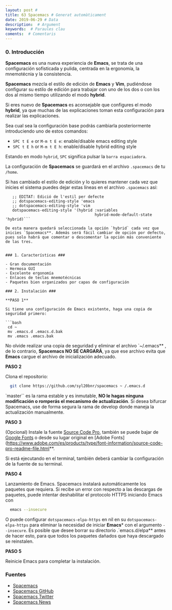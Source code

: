 ```yaml
---
layout: post #
title: 63 Spacemacs # Generat automàticament
date: 2019-06-29 # Data
description:  # Argument
keywords:  # Paraules clau
coments:  # Comentaris
---
```



### 0. Introducción ###

**Spacemacs** es una nueva experiencia de **Emacs**, se trata de una configuración sofisticada y pulida, centrada en la ergonomía, la mnemotécnia y la consistencia.

**Spacemacs** mezcla el estilo de edición de **Emacs** y **Vim**, pudiéndose configurar su estilo de edición para trabajar con uno de los dos o con los dos al mismo tiempo utilizando el modo **hybrid**.

Si eres nuevo de **Spacemacs** es aconsejable que configures el modo **hybrid**, ya que muchas de las explicaciones toman esta configuración para realizar las explicaciones.

Sea cual sea la configuración base podrás cambiarla posteriormente introduciendo uno de estos comandos:

- `SPC t E e` or `M-m t E e`: enable/disable emacs editing style
- `SPC t E h` or `M-m t E h`: enable/disable hybrid editing style

Estando en modo `hybrid`, `SPC` significa pulsar la `barra espaciadora`.

La configuración de **Spacemacs** se guardará en el archivo `.spacemacs` de tu `/home`.

Si has cambiado el estilo de edición y lo quieres mantener cada vez que inicies el sistema puedes dejar estas líneas en el archivo `.spacemacs` así:

``` lips
   ;; EDITAT: Edició de l'estil per defecte
   ;; dotspacemacs-editing-style 'emacs
   ;; dotspacemacs-editing-style 'vim
   dotspacemacs-editing-style '(hybrid :variables
                                       hybrid-mode-default-state 'hybrid)```

De esta manera quedará seleccionada la opción `hybrid` cada vez que inicies `Spacemacs**. Además será fácil cambiar de opción por defecto, pues solo habrá que comentar o descomentar la opción más conveniente de las tres.


### 1. Características ###

- Gran documentación
- Hermosa GUI
- Excelente ergonomía
- Enlaces de teclas mnemotécnicas
- Paquetes bien organizados por capas de configuración

### 2. Instalación ###

**PASO 1**

Si tiene una configuración de Emacs existente, haga una copia de seguridad primero:

```bash
 cd ~
 mv .emacs.d .emacs.d.bak
 mv .emacs .emacs.bak 
```

No olvide realizar una copia de seguridad y eliminar el archivo `~/.emacs** , de lo contrario, **Spacemacs NO SE CARGARÁ**, ya que ese archivo evita que **Emacs** cargue el archivo de inicialización adecuado.

**PASO 2**

Clona el repositorio:

```bash
  git clone https://github.com/syl20bnr/spacemacs ~ /.emacs.d 
```

`master`` es la rama estable y es inmutable, **NO le hagas ninguna modificación o romperás el mecanismo de actualización**. Si desea bifurcar Spacemacs, use de forma segura la rama de develop donde maneja la actualización manualmente.

**PASO 3**

(Opcional) Instale la fuente [Source Code Pro](https://github.com/adobe-fonts/source-code-pro), también se puede bajar de [Google Fonts](https://fonts.google.com/specimen/Source+Code+Pro) o desde su lugar original en [Adobe Fonts](https://www.adobe.com/es/products/type/font-information/source-code-pro-readme-file.html**.

Si está ejecutando en el terminal, también deberá cambiar la configuración de la fuente de su terminal.

**PASO 4**

Lanzamiento de Emacs. Spacemacs instalará automáticamente los paquetes que requiera. Si recibe un error con respecto a las descargas de paquetes, puede intentar deshabilitar el protocolo HTTPS iniciando Emacs con

```bash
  emacs --insecure
```

O puede configurar `dotspacemacs-elpa-https` en nil en su `dotspacemacs-elpa-https` para eliminar la necesidad de iniciar **Emacs*** con el argumento `--insecure`. Es posible que desee borrar su directorio .`emacs.d/elpa** antes de hacer esto, para que todos los paquetes dañados que haya descargado se reinstalen.

**PASO 5**

Reinicie Emacs para completar la instalación. 

### Fuentes ###

- [Spacemacs](http://spacemacs.org/)
- [Spacemacs GitHub](https://github.com/syl20bnr/spacemacs)
- [Spacemacs Twitter](https://twitter.com/spacemacs)
- [Spacemacs News](http://spacemacs.org/news/news01.html)


